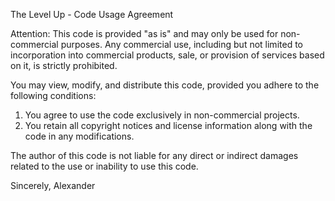 The Level Up - Code Usage Agreement

Attention: This code is provided "as is" and may only be used for non-commercial purposes. Any commercial use, including but not limited to incorporation into commercial products, sale, or provision of services based on it, is strictly prohibited.

You may view, modify, and distribute this code, provided you adhere to the following conditions:

1. You agree to use the code exclusively in non-commercial projects.
2. You retain all copyright notices and license information along with the code in any modifications.

The author of this code is not liable for any direct or indirect damages related to the use or inability to use this code.

Sincerely,
Alexander

